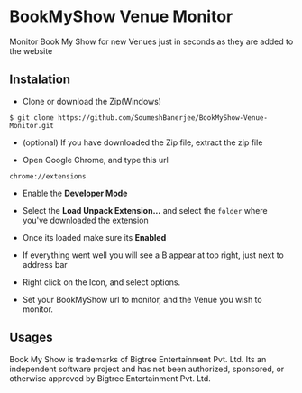 # BookMyShow Venue Monitor
Monitor Book My Show for new Venues just in seconds as they are added to the website


## Instalation
* Clone or download the Zip(Windows)

```
$ git clone https://github.com/SoumeshBanerjee/BookMyShow-Venue-Monitor.git
```

* (optional) If you have downloaded the Zip file, extract the zip file

* Open Google Chrome, and type this url

```
chrome://extensions
```

* Enable the __Developer Mode__

* Select the __Load Unpack Extension...__ and select the `folder` where you've downloaded the extension

* Once its loaded make sure its __Enabled__

* If everything went well you will see a B appear at top right, just next to address bar

* Right click on the Icon, and select options.

* Set your BookMyShow url to monitor, and the Venue you wish to monitor.



## Usages
Book My Show is trademarks of Bigtree Entertainment Pvt. Ltd. Its an independent software project and has not been authorized, sponsored, or otherwise approved by Bigtree Entertainment Pvt. Ltd.